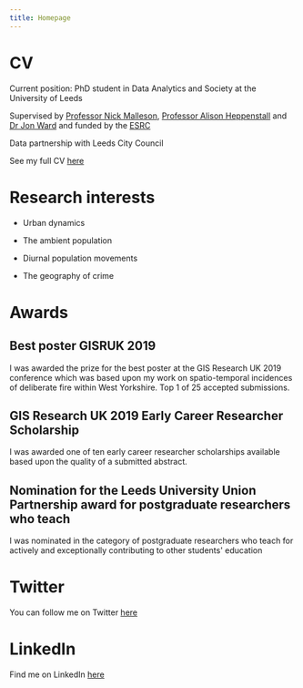 ```yaml
---
title: Homepage
---
```


# CV


Current position: PhD student in Data Analytics and Society at the University of Leeds


Supervised by [Professor Nick Malleson](http://nickmalleson.co.uk), [Professor Alison Heppenstall](https://www.turing.ac.uk/people/researchers/alison-heppenstall) and [Dr Jon Ward](http://www1.maths.leeds.ac.uk/~jaward/) and funded by the [ESRC](http://www.esrc.ac.uk)

Data partnership with Leeds City Council


See my full CV [here](https://annabelelizabethwhipp.github.io/cv)


# Research interests

- Urban dynamics

- The ambient population

- Diurnal population movements

- The geography of crime 


# Awards

## Best poster GISRUK 2019

I was awarded the prize for the best poster at the GIS Research UK 2019 conference which was based upon my work on spatio-temporal incidences of deliberate fire within West Yorkshire. Top 1 of 25 accepted submissions.


## GIS Research UK 2019 Early Career Researcher Scholarship

I was awarded one of ten early career researcher scholarships available based upon the quality of a submitted abstract.


## Nomination for the Leeds University Union Partnership award for postgraduate researchers who teach

I was nominated in the category of postgraduate researchers who teach for actively and exceptionally contributing to other students' education


# Twitter

You can follow me on Twitter [here](https://twitter.com/AnnabelWhipp)

# LinkedIn

Find me on LinkedIn [here](https://uk.linkedin.com/in/annabel-whipp-82ab00183)

